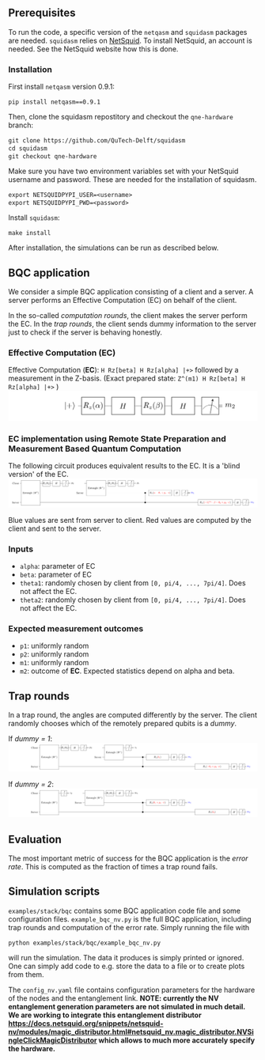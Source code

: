 ## Prerequisites
To run the code, a specific version of the `netqasm` and `squidasm` packages are needed.
`squidasm` relies on [NetSquid](https://netsquid.org/).
To install NetSquid, an account is needed. See the NetSquid website how this is done.

### Installation
First install `netqasm` version 0.9.1:

```
pip install netqasm==0.9.1
```

Then, clone the squidasm repostitory and checkout the `qne-hardware` branch:
```
git clone https://github.com/QuTech-Delft/squidasm
cd squidasm
git checkout qne-hardware
```

Make sure you have two environment variables set with your NetSquid username and password.
These are needed for the installation of squidasm.
```
export NETSQUIDPYPI_USER=<username>
export NETSQUIDPYPI_PWD=<password>
```

Install `squidasm`:
```
make install
```

After installation, the simulations can be run as described below.

## BQC application

We consider a simple BQC application consisting of a client and a server.
A server performs an Effective Computation (EC) on behalf of the client.

In the so-called *computation rounds*, the client makes the server perform the EC.
In the *trap rounds*, the client sends dummy information to the server just to check
if the server is behaving honestly.

### Effective Computation (EC)
Effective Computation (**EC**): `H Rz[beta] H Rz[alpha] |+>` followed by a measurement in the Z-basis. 
(Exact prepared state: `Z^(m1) H Rz[beta] H Rz[alpha] |+>` )
![](fig/5_6_effective.png)

### EC implementation using Remote State Preparation and Measurement Based Quantum Computation
The following circuit produces equivalent results to the EC.
It is a 'blind version' of the EC.
![](fig/5_6_generic.png)

Blue values are sent from server to client.
Red values are computed by the client and sent to the server.

### Inputs
- `alpha`: parameter of EC
- `beta`: parameter of EC
- `theta1`: randomly chosen by client from `[0, pi/4, ..., 7pi/4]`. Does not affect the EC.
- `theta2`: randomly chosen by client from `[0, pi/4, ..., 7pi/4]`. Does not affect the EC.

### Expected measurement outcomes
- `p1`: uniformly random
- `p2`: uniformly random
- `m1`: uniformly random
- `m2`: outcome of **EC**. Expected statistics depend on alpha and beta.

## Trap rounds
In a trap round, the angles are computed differently by the server.
The client randomly chooses which of the remotely prepared qubits is a *dummy*.

If *dummy = 1*:
![](fig/trap_dummy_1.png)

If *dummy = 2*:
![](fig/trap_dummy_2.png)


## Evaluation
The most important metric of success for the BQC application is the *error rate*. 
This is computed as the fraction of times a trap round fails.


## Simulation scripts
`examples/stack/bqc` contains some BQC application code file and some configuration files. `example_bqc_nv.py` is the full BQC application, including trap rounds and
computation of the error rate. Simply running the file with

```
python examples/stack/bqc/example_bqc_nv.py
```
will run the simulation. The data it produces is simply printed or ignored.
One can simply add code to e.g. store the data to a file or to create plots from them.

The `config_nv.yaml` file contains configuration parameters for the hardware of the nodes and the entanglement link.
**NOTE: currently the NV entanglement generation parameters are not simulated in much detail. We are working to integrate this entanglement distributor https://docs.netsquid.org/snippets/netsquid-nv/modules/magic_distributor.html#netsquid_nv.magic_distributor.NVSingleClickMagicDistributor which allows to much more accurately specify the hardware.**
